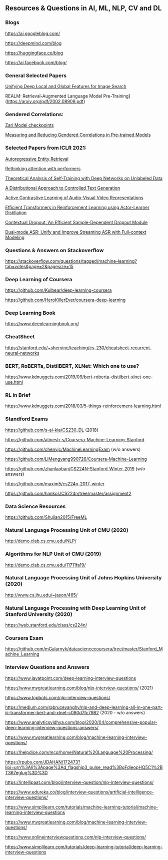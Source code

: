 ## Resources & Questions in AI, ML, NLP, CV and DL

### Blogs
https://ai.googleblog.com/

https://deepmind.com/blog

https://huggingface.co/blog

https://ai.facebook.com/blog/


### General Selected Papers

[Unifying Deep Local and Global Features for Image Search](https://arxiv.org/pdf/2001.05027.pdf)

REALM: Retrieval-Augmented Language Model Pre-Training](https://arxiv.org/pdf/2002.08909.pdf)


### Gendered Correlations:

[Zari Model checkpoints](https://github.com/google-research-datasets/zari)

[Measuring and Reducing Gendered Correlations in Pre-trained Models](https://arxiv.org/pdf/2010.06032.pdf)


### Selected Papers from ICLR 2021:

[Autoregressive Entity Retrieval](https://arxiv.org/pdf/2010.00904.pdf)

[Rethinking attention with performers](https://arxiv.org/pdf/2009.14794.pdf)

[Theoretical Analysis of Self-Training with Deep Networks on Unlabeled Data](https://arxiv.org/pdf/2010.03622.pdf)

[A Distributional Approach to Controlled Text Generation](https://arxiv.org/pdf/2012.11635.pdf)

[Active Contrastive Learning of Audio-Visual Video Representations](https://openreview.net/forum?id=OMizHuea_HB)

[Efficient Transformers in Reinforcement Learning using Actor-Learner Distillation](https://openreview.net/forum?id=uR9LaO_QxF)

[Contextual Dropout: An Efficient Sample-Dependent Dropout Module](https://openreview.net/forum?id=ct8_a9h1M)

[Dual-mode ASR: Unify and Improve Streaming ASR with Full-context Modeling](https://openreview.net/forum?id=Pz_dcqfcKW8)

### Questions & Answers on Stackoverflow
https://stackoverflow.com/questions/tagged/machine-learning?tab=votes&page=2&pagesize=15

### Deep Learning of Coursera
https://github.com/Kulbear/deep-learning-coursera

https://github.com/HeroKillerEver/coursera-deep-learning

### Deep Learning Book
https://www.deeplearningbook.org/

### CheatSheet
https://stanford.edu/~shervine/teaching/cs-230/cheatsheet-recurrent-neural-networks

### BERT, RoBERTa, DistilBERT, XLNet: Which one to use?
https://www.kdnuggets.com/2019/09/bert-roberta-distilbert-xlnet-one-use.html

### RL in Brief
https://www.kdnuggets.com/2018/03/5-things-reinforcement-learning.html

### Standford Exams
https://github.com/s-ai-kia/CS230_DL    (2018) 

https://github.com/atinesh-s/Coursera-Machine-Learning-Stanford 

https://github.com/chenyjc/MachineLearningExam   (w/o answers)

https://github.com/LiMengyang990726/Coursera-Machine-Learning

https://github.com/zhanlaoban/CS224N-Stanford-Winter-2019  (w/o answers)

https://github.com/maxim5/cs224n-2017-winter

https://github.com/hankcs/CS224n/tree/master/assignment2

### Data Science Resources
https://github.com/Shujian2015/FreeML

### Natural Language Processing Unit of CMU (2020)
http://demo.clab.cs.cmu.edu/NLP/

### Algorithms for NLP Unit of CMU (2019)
http://demo.clab.cs.cmu.edu/11711fa19/

### Natural Language Processing Unit of Johns Hopkins University (2020)
http://www.cs.jhu.edu/~jason/465/

### Natural Language Processing with Deep Learning Unit of Stanford University (2020)
https://web.stanford.edu/class/cs224n/

### Coursera Exam
https://github.com/mGalarnyk/datasciencecoursera/tree/master/Stanford_Machine_Learning

### Interview Questions and Answers

https://www.javatpoint.com/deep-learning-interview-questions 

https://www.mygreatlearning.com/blog/nlp-interview-questions/   (2021)

https://www.topbots.com/nlp-interview-questions/ 

https://medium.com/@bruceyanghy/nlp-and-deep-learning-all-in-one-part-iii-transformer-bert-and-xlnet-c090d7fc7982  (2020 - w/o answers) 

https://www.analyticsvidhya.com/blog/2020/04/comprehensive-popular-deep-learning-interview-questions-answers/ 

https://www.mygreatlearning.com/blog/machine-learning-interview-questions/   

https://helpdice.com/mcq/home/Natural%20Language%20Processing/ 

https://rpubs.com/JDAHAN/172473?lipi=urn%3Ali%3Apage%3Ad_flagship3_pulse_read%3BgFdjeopHQ5C1%2BT367egIug%3D%3D

https://intellipaat.com/blog/interview-question/nlp-interview-questions/

https://www.edureka.co/blog/interview-questions/artificial-intelligence-interview-questions/

https://www.simplilearn.com/tutorials/machine-learning-tutorial/machine-learning-interview-questions

https://www.mygreatlearning.com/blog/machine-learning-interview-questions/

https://www.onlineinterviewquestions.com/nlp-interview-questions/

https://www.simplilearn.com/tutorials/deep-learning-tutorial/deep-learning-interview-questions

